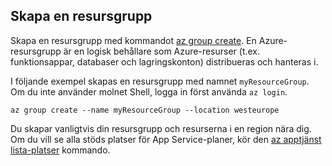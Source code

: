 ## <a name="create-a-resource-group"></a>Skapa en resursgrupp

Skapa en resursgrupp med kommandot [az group create](/cli/azure/group#az_group_create). En Azure-resursgrupp är en logisk behållare som Azure-resurser (t.ex. funktionsappar, databaser och lagringskonton) distribueras och hanteras i.

I följande exempel skapas en resursgrupp med namnet `myResourceGroup`.  
Om du inte använder molnet Shell, logga in först använda `az login`.

```azurecli-interactive
az group create --name myResourceGroup --location westeurope
```
Du skapar vanligtvis din resursgrupp och resurserna i en region nära dig. Om du vill se alla stöds platser för App Service-planer, kör den [az apptjänst lista-platser](/cli/azure/appservice#az_appservice_list_locations) kommando.
